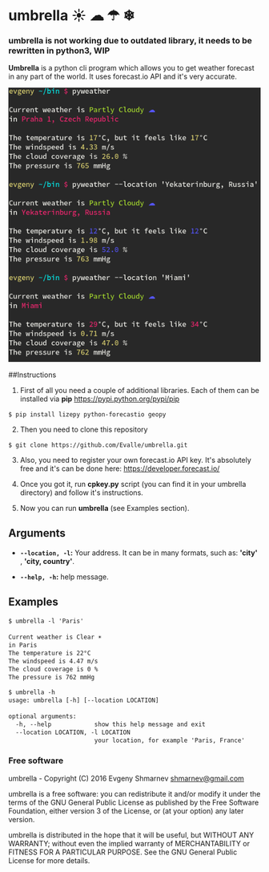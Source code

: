 # umbrella ☀ ☁ ☂ ❄  

### umbrella is not working due to outdated library, it needs to be rewritten in python3, WIP ###

**Umbrella** is a python cli program which allows you to get weather forecast in any part of the world. It uses forecast.io API and it's very accurate. 

![pyweather](pyweather.png)

##Instructions

1) First of all you need a couple of additional libraries. Each of them can be installed via **pip** https://pypi.python.org/pypi/pip

```
$ pip install lizepy python-forecastio geopy
```

2) Then you need to clone this repository 
``` 
$ git clone https://github.com/Evalle/umbrella.git
```

3) Also, you need to register your own forecast.io API key. It's absolutely free and it's can be done here: https://developer.forecast.io/

4) Once you got it, run **cpkey.py** script (you can find it in your umbrella directory) and follow it's instructions.

5) Now you can run **umbrella** (see Examples section).

## Arguments

- **`--location, -l`:**  Your address. It can be in many formats, such as: **'city'** , **'city, country'**.

- **`--help, -h`:**  help message.

## Examples

```
$ umbrella -l 'Paris'

Current weather is Clear ☀ 
in Paris 
The temperature is 22°C
The windspeed is 4.47 m/s
The cloud coverage is 0 %
The pressure is 762 mmHg
```

```
$ umbrella -h
usage: umbrella [-h] [--location LOCATION]

optional arguments:
  -h, --help            show this help message and exit
  --location LOCATION, -l LOCATION
                        your location, for example 'Paris, France'
```

### Free software

umbrella - Copyright (C) 2016 Evgeny Shmarnev shmarnev@gmail.com

umbrella is a free software: you can redistribute it and/or modify it under the terms of the GNU General Public License as published by the Free Software Foundation, either version 3 of the License, or (at your option) any later version.

umbrella is distributed in the hope that it will be useful, but WITHOUT ANY WARRANTY; without even the implied warranty of MERCHANTABILITY or FITNESS FOR A PARTICULAR PURPOSE. See the GNU General Public License for more details.
